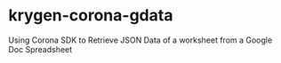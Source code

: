 krygen-corona-gdata
===================

Using Corona SDK to Retrieve JSON Data of a worksheet from a Google Doc Spreadsheet